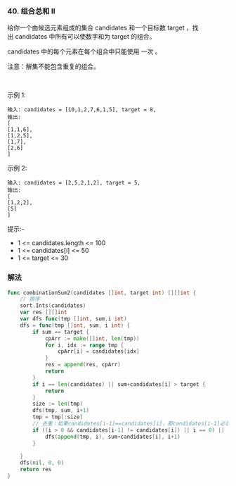 ### 40. 组合总和 II
给你一个由候选元素组成的集合 candidates 和一个目标数 target ，找出 candidates 中所有可以使数字和为 target 的组合。

candidates 中的每个元素在每个组合中只能使用 一次 。

注意：解集不能包含重复的组合。

 

示例 1:
```
输入: candidates = [10,1,2,7,6,1,5], target = 8,
输出:
[
[1,1,6],
[1,2,5],
[1,7],
[2,6]
]
```
示例 2:
```
输入: candidates = [2,5,2,1,2], target = 5,
输出:
[
[1,2,2],
[5]
]
```

提示:- 

- 1 <= candidates.length <= 100
- 1 <= candidates[i] <= 50
- 1 <= target <= 30

### 解法
```go
func combinationSum2(candidates []int, target int) [][]int {
    // 排序
    sort.Ints(candidates)
    var res [][]int
    var dfs func(tmp []int, sum,i int)
    dfs = func(tmp []int, sum, i int) {
        if sum == target {
            cpArr := make([]int, len(tmp))
            for i, idx := range tmp {
                cpArr[i] = candidates[idx]
            }
            res = append(res, cpArr)
            return
        }
        if i == len(candidates) || sum+candidates[i] > target {
            return
        }
        size := len(tmp)
        dfs(tmp, sum, i+1)
        tmp = tmp[:size]
        // 去重：如果candidates[i-1]==candidates[i]，那candidates[i-1]必须被使用，否则candidates[i]也不能使用
        if ((i > 0 && candidates[i-1] != candidates[i]) || i == 0) || (size > 0 && tmp[size-1] == i-1) {
            dfs(append(tmp, i), sum+candidates[i], i+1)
        }
        
    }
    dfs(nil, 0, 0)
    return res 
}
```